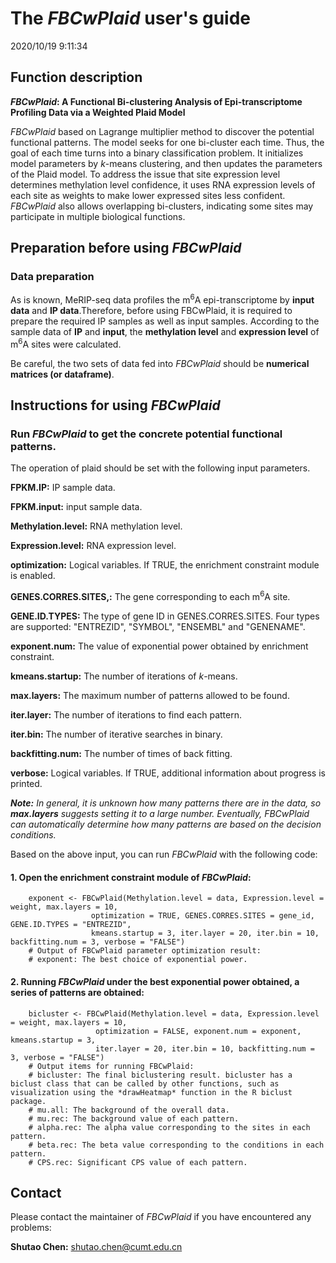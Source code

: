 # The *FBCwPlaid* user's guide #
2020/10/19 9:11:34   

## Function description ##
***FBCwPlaid*: A Functional Bi-clustering Analysis of Epi-transcriptome Profiling Data via a Weighted Plaid Model**

*FBCwPlaid*  based on Lagrange multiplier method  to discover the potential functional patterns. The model seeks for one bi-cluster each time. Thus, the goal of each time turns into a binary classification problem. It initializes model parameters by *k*-means clustering, and then updates the parameters of the Plaid model. To address the issue that site expression level determines methylation level confidence, it uses RNA expression levels of each site as weights to make lower expressed sites less confident. *FBCwPlaid* also allows overlapping bi-clusters, indicating some sites may participate in multiple biological functions.


## Preparation before using *FBCwPlaid*
### Data preparation ###
As is known, MeRIP-seq data profiles the m<sup>6</sup>A epi-transcriptome by **input data** and **IP data**.Therefore, before using FBCwPlaid, it is required to prepare the required IP samples as well as input samples. According to the sample data of **IP** and **input**, the **methylation level** and **expression level** of m<sup>6</sup>A sites were calculated.

Be careful, the two sets of data fed into *FBCwPlaid* should be **numerical matrices (or dataframe)**.


## Instructions for using *FBCwPlaid* ##
### Run *FBCwPlaid* to get the concrete potential functional patterns. ###

The operation of plaid should be set with the following input parameters.

**FPKM.IP:** IP sample data.

**FPKM.input:** input sample data.

**Methylation.level:** RNA methylation level.

**Expression.level:** RNA expression level.

**optimization:** Logical variables. If TRUE, the enrichment constraint module is enabled.

**GENES.CORRES.SITES,:** The gene corresponding to each m<sup>6</sup>A site.

**GENE.ID.TYPES:** The type of gene ID in GENES.CORRES.SITES. Four types are supported: "ENTREZID", "SYMBOL", "ENSEMBL" and "GENENAME".

**exponent.num:** The value of exponential power obtained by enrichment constraint.

**kmeans.startup:** The number of iterations of *k*-means.

**max.layers:** The maximum number of patterns allowed to be found.

**iter.layer:** The number of iterations to find each pattern.

**iter.bin:** The number of iterative searches in binary.

**backfitting.num:** The number of times of back fitting.

**verbose:** Logical variables. If TRUE, additional information about progress is printed.

***Note:** In general, it is unknown how many patterns there are in the data, so **max.layers** suggests setting it to a large number. Eventually, FBCwPlaid can automatically determine how many patterns are based on the decision conditions.*

Based on the above input, you can run *FBCwPlaid* with the following code:

#### 1. Open the enrichment constraint module of *FBCwPlaid*:

        exponent <- FBCwPlaid(Methylation.level = data, Expression.level = weight, max.layers = 10, 
    		          optimization = TRUE, GENES.CORRES.SITES = gene_id, GENE.ID.TYPES = "ENTREZID", 
    		          kmeans.startup = 3, iter.layer = 20, iter.bin = 10, backfitting.num = 3, verbose = "FALSE")
        # Output of FBCwPlaid parameter optimization result:
	    # exponent: The best choice of exponential power. 

	
#### 2. Running *FBCwPlaid* under the best exponential power obtained, a series of patterns are obtained:

        bicluster <- FBCwPlaid(Methylation.level = data, Expression.level = weight, max.layers = 10, 
    		           optimization = FALSE, exponent.num = exponent, kmeans.startup = 3, 
			           iter.layer = 20, iter.bin = 10, backfitting.num = 3, verbose = "FALSE")
        # Output items for running FBCwPlaid:
	    # bicluster: The final biclustering result. bicluster has a biclust class that can be called by other functions, such as visualization using the *drawHeatmap* function in the R biclust package.
	    # mu.all: The background of the overall data.
	    # mu.rec: The background value of each pattern.
	    # alpha.rec: The alpha value corresponding to the sites in each pattern.
	    # beta.rec: The beta value corresponding to the conditions in each pattern.
	    # CPS.rec: Significant CPS value of each pattern.



## Contact ##
Please contact the maintainer of *FBCwPlaid* if you have encountered any problems:

**Shutao Chen:** shutao.chen@cumt.edu.cn
